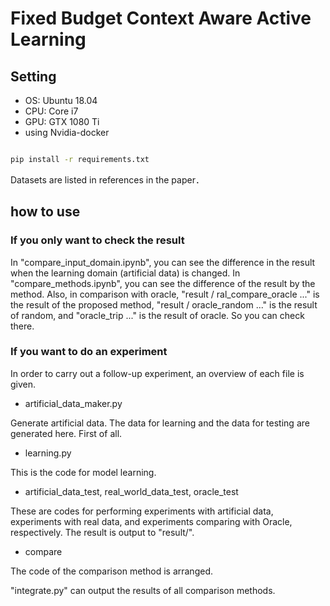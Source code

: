 # Fixed Budget Context Aware Active Learning

## Setting

+ OS: Ubuntu 18.04
+ CPU: Core i7
+ GPU: GTX 1080 Ti
+ using Nvidia-docker

``` sh

pip install -r requirements.txt

```

Datasets are listed in references in the paper．

## how to use

### If you only want to check the result

<!-- "compare_input_domain.ipynb"で 学習ドメイン（人工データ）を変化させた時の結果の違いを確認できる．
"compare_methods.ipynb"で 手法によるの結果の違いを確認できる．
またoracleとの比較では，"result/ral_compare_oracle..."が提案法の実験結果，"result/oracle_random..."がrandomの結果，"oracle_trip..."がoracleの結果として出力しているので，そちらで確認できる -->

In "compare_input_domain.ipynb", you can see the difference in the result when the learning domain (artificial data) is changed.
In "compare_methods.ipynb", you can see the difference of the result by the method.
Also, in comparison with oracle, "result / ral_compare_oracle ..." is the result of the proposed method, "result / oracle_random ..." is the result of random, and "oracle_trip ..." is the result of oracle. So you can check there.

### If you want to do an experiment

In order to carry out a follow-up experiment, an overview of each file is given.

+ artificial_data_maker.py

Generate artificial data.
The data for learning and the data for testing are generated here.
First of all.

+ learning.py

This is the code for model learning.

+ artificial_data_test, real_world_data_test, oracle_test

<!-- それぞれ，人工データでの実験，実データでの実験，Oracleとの比較の実験を行うコードである．
結果はresultに出力される． -->

These are codes for performing experiments with artificial data, experiments with real data, and experiments comparing with Oracle, respectively.
The result is output to "result/".

+ compare

The code of the comparison method is arranged.
<!-- "integrate.py" ですべての比較手法の結果を出力できる． -->
"integrate.py" can output the results of all comparison methods.